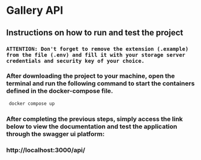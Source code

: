 # Gallery API

## **Instructions on how to run and test the project**

### `ATTENTION: Don't forget to remove the extension (.example) from the file (.env) and fill it with your storage server credentials and security key of your choice.`

### After downloading the project to your machine, open the terminal and run the following command to start the containers defined in the docker-compose file.

```bash
 docker compose up
```


### After completing the previous steps, simply access the link below to view the documentation and test the application through the swagger ui platform:

### http://localhost:3000/api/